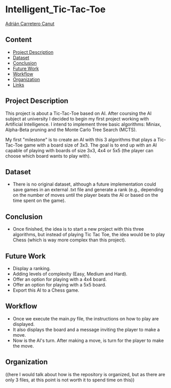 
# Intelligent_Tic-Tac-Toe
[Adrián Carretero Canut](https://github.com/acarreteroc99) 


## Content
- [Project Description](#project-description)
- [Dataset](#dataset)
- [Conclusion](#conclusion)
- [Future Work](#future-work)
- [Workflow](#workflow)
- [Organization](#organization)
- [Links](#links)

## Project Description
This project is about a Tic-Tac-Toe based on AI. After coursing the AI subject at university I decided to begin my first project working with Artificial Intelligence. I intend to implement three basic algorithms: Miniax, Alpha-Beta pruning and the Monte Carlo Tree Search (MCTS). 

My first "milestone" is to create an AI with this 3 algorithms that plays a Tic-Tac-Toe game with a board size of 3x3. The goal is to end up with an AI capable of playing with boards of size 3x3, 4x4 or 5x5 (the player can choose which board wants to play with). 

## Dataset
- There is no original dataset, although a future implementation could save games in an external .txt file and generate a rank (e.g., depending on the number of moves until the player beats the AI or based on the time spent on the game).

## Conclusion
 - Once finished, the idea is to start a new project with this three algorithms, but instead of playing Tic Tac Toe, the idea would be to play Chess (which is way more complex than this project). 

## Future Work
- Display a ranking.
- Adding levels of complexity (Easy, Medium and Hard). 
- Offer an option for playing with a 4x4 board.
- Offer an option for playing with a 5x5 board.
- Export this AI to a Chess game.

## Workflow
- Once we execute the main.py file, the instructions on how to play are displayed. 
- It also displays the board and a message inviting the player to make a move. 
- Now is the AI's turn. After making a move, is turn for the player to make the move. 

## Organization

((here I would talk about how is the repository is organized, but as there are only 3 files, at this point is not worth it to spend time on this))
